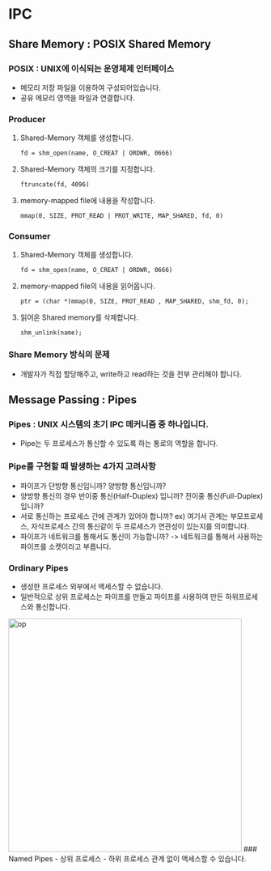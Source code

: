 # IPC
## Share Memory : POSIX Shared Memory
### POSIX : UNIX에 이식되는 운영체제 인터페이스
- 메모리 저장 파일을 이용하여 구성되어있습니다.
- 공유 메모리 영역을 파일과 연결합니다.
### Producer
1. Shared-Memory 객체를 생성합니다.
	```
	fd = shm_open(name, O_CREAT | ORDWR, 0666)
	```
2. Shared-Memory 객체의 크기를 지정합니다.
	```
	ftruncate(fd, 4096)
	```
3. memory-mapped file에 내용을 작성합니다.
	```
	mmap(0, SIZE, PROT_READ | PROT_WRITE, MAP_SHARED, fd, 0)
	```
### Consumer
1. Shared-Memory 객체를 생성합니다.
	```
	fd = shm_open(name, O_CREAT | ORDWR, 0666)
	```
2. memory-mapped file의 내용을 읽어옵니다.
	```
	ptr = (char *)mmap(0, SIZE, PROT_READ , MAP_SHARED, shm_fd, 0);
	```
3. 읽어온 Shared memory를 삭제합니다.
	```
	shm_unlink(name);
	```
### Share Memory 방식의 문제
- 개발자가 직접 할당해주고, write하고 read하는 것을 전부 관리해야 합니다.
## Message Passing : Pipes
### Pipes : UNIX 시스템의 초기 IPC 메커니즘 중 하나입니다.
- Pipe는 두 프로세스가 통신할 수 있도록 하는 통로의 역할을 합니다.
### Pipe를 구현할 때 발생하는 4가지 고려사항
- 파이프가 단방향 통신입니까? 양방향 통신입니까?
- 양방향 통신의 경우 반이중 통신(Half-Duplex) 입니까? 전이중 통신(Full-Duplex)입니까?
- 서로 통신하는 프로세스 간에 관계가 있어야 합니까?
ex) 여기서 관계는 부모프로세스, 자식프로세스 간의 통신같이 두 프로세스가 연관성이 있는지를 의미합니다.
- 파이프가 네트워크를 통해서도 통신이 가능합니까? -> 네트워크를 통해서 사용하는 파이프를 소켓이라고 부릅니다.
### Ordinary Pipes
- 생성한 프로세스 외부에서 액세스할 수 없습니다.
- 일반적으로 상위 프로세스는 파이프를 만들고 파이프를 사용하여 만든 하위프로세스와 통신합니다.
<img width="461" alt="op" src="https://user-images.githubusercontent.com/41960243/130849339-031213b0-492e-4b3a-bb7b-99c1339a8e11.PNG">
### Named Pipes
- 상위 프로세스 - 하위 프로세스 관계 없이 액세스할 수 있습니다.
